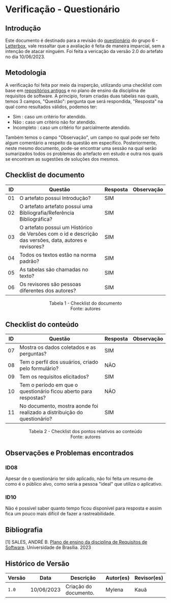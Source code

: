 # Verificação - Questionário

## Introdução

Este documento é destinado para a revisão do [questionário](https://requisitos-de-software.github.io/2023.1-Letterboxd/Elicita%C3%A7%C3%A3o/perfil/) do grupo 6 - [Letterbox](https://github.com/Requisitos-de-Software/2023.1-Letterboxd), vale ressaltar que a avaliação é feita de maneira imparcial, sem a intenção de atacar ninguém.
Foi feita a vericação da versão 2.0 do artefato no dia 10/06/2023.
## Metodologia

A verificação foi feita por meio da insperção, utilizando uma checklist com base em [repositórios antigos](https://github.com/Requisitos-de-Software) e no plano de ensino da disciplina de requisitos de software. A principio, foram criadas duas tabelas nas quais, temos 3 campos, "Questão": pergunta que será respondida, "Resposta" na qual como resultados válidos, podemos ter:

- Sim : caso um critério for atendido.
- Não : caso um critério não for atendido.
- Incompleto : caso um critério for parcialmente atendido.

Também temos o campo "Observação", um campo no qual pode ser feito algum comentário a respeito da questão em específico. Posteriormente, neste mesmo documento, pode-se encontrar uma sessão na qual serão sumarizados todos os problemas do artefacto em estudo e outra nos quais se encontram as sugestões de soluções dos mesmos.

## Checklist de documento

|ID|Questão|Resposta|Observação|
|--|-------|--------|----------|
|01|O artefato possui Introdução?                                                                                |  SIM  |          |
|02|O artefato artefato possui uma Bibliografia/Referência Bibliográfica?                                        |   SIM   |          |
|03|O artefato possui um Histórico de Versões com o id e descrição das versões, data, autores e revisores?       |   SIM  |          |
|04|Todos os textos estão na norma padrão?                                                                       |  SIM  |          |
|05|As tabelas são chamadas no texto?                                                                            |  SIM    |          |
|06|Os revisores são pessoas diferentes dos autores?                                                             |    SIM  |          |

<p align="center"> Tabela 1 - Checklist do documento <br> Fonte: autores </p>

## Checklist do conteúdo

| ID  | Questão | Resposta | Observação |
| --- | ------- | -------- | ---------- |
| 07   |Mostra os dados coletados e as perguntas?   |     SIM    |            |
| 08   | Tem o perfil dos usuários, criado pelo formulário? | NÃO |  |
| 09   | Tem os requisitos elicitados?   |  SIM  |   |
|    10 |Tem o período em que o questionário ficou aberto para respostas? |  NÃO  |     |
|    11 |No documento, mostra aonde foi realizado a distribuição do questionário? | SIM   |     |

<p align="center"> Tabela 2 - Checklist dos pontos relativos ao conteúdo <br> Fonte: autores </p>

## Observações e Problemas encontrados

### ID08

Apesar de o questionário ter sido aplicado, não foi feita um resumo de como é o público alvo, como seria a pessoa "ideal" que utiliza o aplicativo.

### ID10
Não é possível saber quanto tempo ficou disponível para resposta e assim fica um pouco mais difícil de fazer a rastreabilidade.


## Bibliografia

[1] SALES, ANDRÉ B. [Plano de ensino da disciplina de Requisitos de Software](https://aprender3.unb.br/pluginfile.php/2523005/mod_resource/content/28/Plano_de_Ensino%20RE%20202301%20Turma%202.pdf). Universidade de Brasília. 2023


## Histórico de Versão

| Versão | Data       | Descrição             | Autor(es) | Revisor(es)        |
| ------ | ---------- | --------------------- | --------- | ------------------ |
| `1.0`  | 10/06/2023 | Criação do documento. | Mylena     | Kauã |
